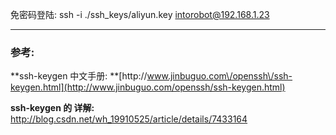  

免密码登陆: ssh -i ./ssh\_keys/aliyun.key intorobot@192.168.1.23

---

### 参考:

**ssh-keygen 中文手册: **[http:\/\/www.jinbuguo.com\/openssh\/ssh-keygen.html](http://www.jinbuguo.com/openssh/ssh-keygen.html)

**ssh-keygen 的 详解:** [http:\/\/blog.csdn.net\/wh\_19910525\/article\/details\/7433164](http://blog.csdn.net/wh_19910525/article/details/7433164)

